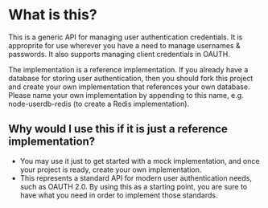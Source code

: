 # What is this?

This is a generic API for managing user authentication credentials.  It is approprite for use wherever you have a need to manage usernames & passwords.  It also supports managing client credentials in OAUTH.

The implementation is a reference implementation.  If you already have a database for storing user authentication, then you should fork this project and create your own implementation that references your own database.  Please name your own implementation by appending to this name, e.g. node-userdb-redis (to create a Redis implementation). 

## Why would I use this if it is just a reference implementation?

 - You may use it just to get started with a mock implementation, and once your project is ready, create your own implementation.
 - This represents a standard API for modern user authentication needs, such as OAUTH 2.0.  By using this as a starting point, you are sure to have what you need in order to implement those standards.
 
